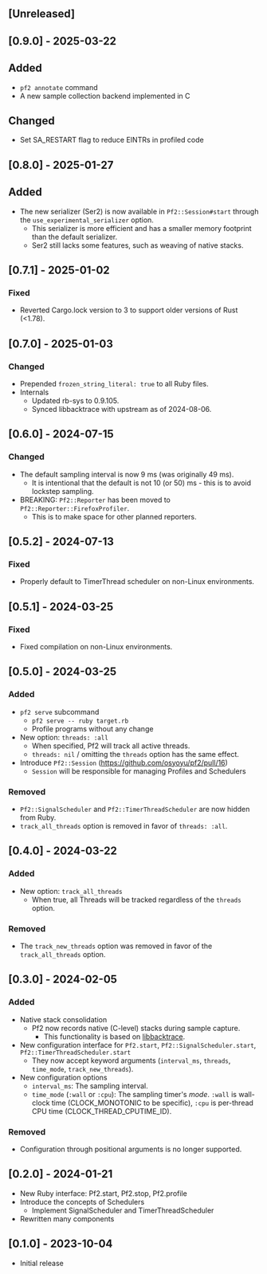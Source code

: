 ## [Unreleased]

## [0.9.0] - 2025-03-22

## Added

- `pf2 annotate` command
- A new sample collection backend implemented in C

## Changed

- Set SA_RESTART flag to reduce EINTRs in profiled code

## [0.8.0] - 2025-01-27

## Added

- The new serializer (Ser2) is now available in `Pf2::Session#start` through the `use_experimental_serializer` option.
  - This serializer is more efficient and has a smaller memory footprint than the default serializer.
  - Ser2 still lacks some features, such as weaving of native stacks.

## [0.7.1] - 2025-01-02

### Fixed

- Reverted Cargo.lock version to 3 to support older versions of Rust (<1.78).

## [0.7.0] - 2025-01-03

### Changed

- Prepended `frozen_string_literal: true` to all Ruby files.
- Internals
  - Updated rb-sys to 0.9.105.
  - Synced libbacktrace with upstream as of 2024-08-06.


## [0.6.0] - 2024-07-15

### Changed

- The default sampling interval is now 9 ms (was originally 49 ms).
  - It is intentional that the default is not 10 (or 50) ms - this is to avoid lockstep sampling.
- BREAKING: `Pf2::Reporter` has been moved to `Pf2::Reporter::FirefoxProfiler`.
  - This is to make space for other planned reporters.


## [0.5.2] - 2024-07-13

### Fixed

- Properly default to TimerThread scheduler on non-Linux environments.


## [0.5.1] - 2024-03-25

### Fixed

- Fixed compilation on non-Linux environments.


## [0.5.0] - 2024-03-25

### Added

- `pf2 serve` subcommand
  - `pf2 serve -- ruby target.rb`
  - Profile programs without any change
- New option: `threads: :all`
  - When specified, Pf2 will track all active threads.
  - `threads: nil` / omitting the `threads` option has the same effect.
- Introduce `Pf2::Session` (https://github.com/osyoyu/pf2/pull/16)
  - `Session` will be responsible for managing Profiles and Schedulers

### Removed

- `Pf2::SignalScheduler` and `Pf2::TimerThreadScheduler` are now hidden from Ruby.
- `track_all_threads` option is removed in favor of `threads: :all`.


## [0.4.0] - 2024-03-22

### Added

- New option: `track_all_threads`
  - When true, all Threads will be tracked regardless of the `threads` option.

### Removed

- The `track_new_threads` option was removed in favor of the `track_all_threads` option.


## [0.3.0] - 2024-02-05

### Added

- Native stack consolidation
  - Pf2 now records native (C-level) stacks during sample capture.
    - This functionality is based on [libbacktrace](https://github.com/ianlancetaylor/libbacktrace).
- New configuration interface for `Pf2.start`, `Pf2::SignalScheduler.start`, `Pf2::TimerThreadScheduler.start`
  - They now accept keyword arguments (`interval_ms`, `threads`, `time_mode`, `track_new_threads`).
- New configuration options
  - `interval_ms`: The sampling interval.
  - `time_mode` (`:wall` or `:cpu`): The sampling timer's _mode_. `:wall` is wall-clock time (CLOCK_MONOTONIC to be specific), `:cpu` is per-thread CPU time (CLOCK_THREAD_CPUTIME_ID).

### Removed

- Configuration through positional arguments is no longer supported.


## [0.2.0] - 2024-01-21

- New Ruby interface: Pf2.start, Pf2.stop, Pf2.profile
- Introduce the concepts of Schedulers
  - Implement SignalScheduler and TimerThreadScheduler
- Rewritten many components


## [0.1.0] - 2023-10-04

- Initial release
